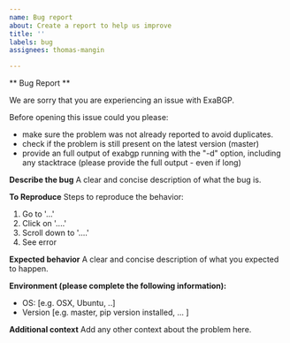 ```yaml
---
name: Bug report
about: Create a report to help us improve
title: ''
labels: bug
assignees: thomas-mangin

---
```


** Bug Report **

We are sorry that you are experiencing an issue with ExaBGP.

Before opening this issue could you please:
 - make sure the problem was not already reported to avoid duplicates.
 - check if the problem is still present on the latest version (master)
 - provide an full output of exabgp running with the "-d" option, including any stacktrace
   (please provide the full output - even if long)

**Describe the bug**
A clear and concise description of what the bug is.

**To Reproduce**
Steps to reproduce the behavior:
1. Go to '...'
2. Click on '....'
3. Scroll down to '....'
4. See error

**Expected behavior**
A clear and concise description of what you expected to happen.

**Environment (please complete the following information):**
 - OS: [e.g. OSX, Ubuntu, ..]
 - Version [e.g. master, pip version installed, ... ]

**Additional context**
Add any other context about the problem here.
